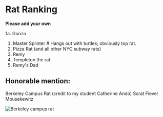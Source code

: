 # Rat Ranking

**Please add your own**

1a. Gonzo
1. Master Splinter # Hangs out with turtles; obviously top rat.
2. Pizza Rat (and all other NYC subway rats)
3. Remy 
4. Templeton the rat
5. Remy's Dad


## Honorable mention:
Berkeley Campus Rat (credit to my student Catherine Ando)
Scrat
Fievel Mousekewitz


![Berkeley campus rat](campus_rat.png)

